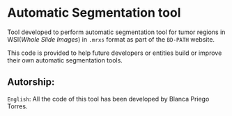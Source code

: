 # Automatic Segmentation tool
Tool developed to perform automatic segmentation tool for tumor regions in WSI(*Whole Slide Images*) in `.mrxs` format as part of the `BD-PATH` website.

This code is provided to help future developers or entities build or improve their own automatic segmentation tools.


Autorship:
---

`English`: All the code of this tool has been developed by Blanca Priego Torres.
